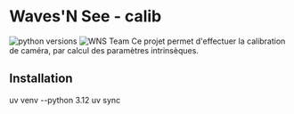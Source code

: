 # Waves'N See - calib
![python versions](https://img.shields.io/badge/python-3.9&nbsp;3.12)
![WNS Team](https://img.shields.io/badge/made&nbsp;by-WNS&nbsp;Team-blue)
Ce projet permet d'effectuer la calibration de caméra, par calcul des paramètres intrinsèques.

## Installation
uv venv --python 3.12
uv sync